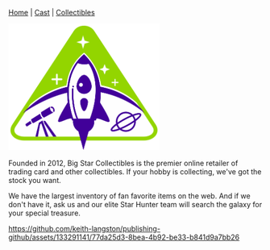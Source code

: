 [Home](README.md) | [Cast](Cast.md) | [Collectibles](Collectibles.md)

<img src="images/logo_stargazers_bug.svg" alt="Stargazers logo" style="width:300px;">

Founded in 2012, Big Star Collectibles is the premier online retailer of trading card and other collectibles. If your hobby is collecting, we've got the stock you want.

We have the largest inventory of fan favorite items on the web. And if we don't have it, ask us and our elite Star Hunter team will search the galaxy for your special treasure.




https://github.com/keith-langston/publishing-github/assets/133291141/77da25d3-8bea-4b92-be33-b841d9a7bb26

